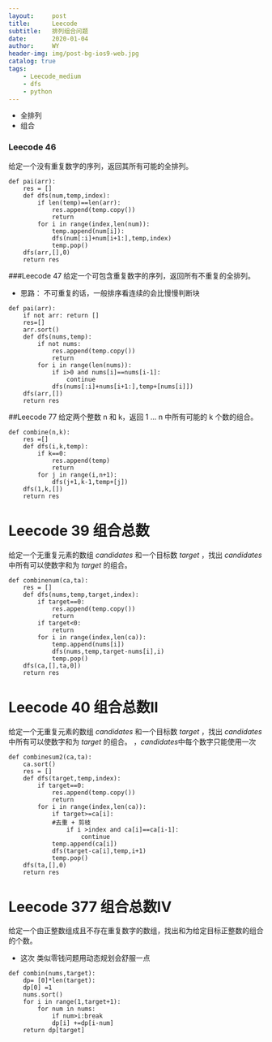 ```yaml
---
layout:     post
title:      Leecode
subtitle:   排列组合问题
date:       2020-01-04
author:     WY
header-img: img/post-bg-ios9-web.jpg
catalog: true
tags:
    - Leecode_medium
    - dfs
    - python
---
```


- 全排列
- 组合


### Leecode 46
给定一个没有重复数字的序列，返回其所有可能的全排列。


```
def pai(arr):
    res = []
    def dfs(num,temp,index):
        if len(temp)==len(arr):
            res.append(temp.copy())
            return 
        for i in range(index,len(num)):
            temp.append(num[i]):
            dfs(num[:i]+num[i+1:],temp,index)
            temp.pop()
    dfs(arr,[],0)
    return res
```

###Leecode 47
给定一个可包含重复数字的序列，返回所有不重复的全排列。
- 思路： 不可重复的话，一般排序看连续的会比慢慢判断块

```
def pai(arr):
    if not arr: return []
    res=[]
    arr.sort()
    def dfs(nums,temp):
        if not nums:
            res.append(temp.copy())
            return
        for i in range(len(nums)):
            if i>0 and nums[i]==nums[i-1]:
                continue
            dfs(nums[:i]+nums[i+1:],temp+[nums[i]])
    dfs(arr,[])
    return res
```

##Leecode 77
给定两个整数 n 和 k，返回 1 ... n 中所有可能的 k 个数的组合。

```
def combine(n,k):
    res =[]
    def dfs(i,k,temp):
        if k==0: 
            res.append(temp)
            return
        for j in range(i,n+1):
            dfs(j+1,k-1,temp+[j])
    dfs(1,k,[])
    return res
```

# Leecode 39  组合总数
给定一个无重复元素的数组 *candidates* 和一个目标数 *target* ，找出 *candidates* 中所有可以使数字和为 *target* 的组合。

```
def combinenum(ca,ta):
    res = []
    def dfs(nums,temp,target,index):
        if target==0:
            res.append(temp.copy())
            return
        if target<0:
            return
        for i in range(index,len(ca)):
            temp.append(nums[i])
            dfs(nums,temp,target-nums[i],i)
            temp.pop()
    dfs(ca,[],ta,0])
    return res
```

# Leecode 40  组合总数II
给定一个无重复元素的数组 *candidates* 和一个目标数 *target* ，找出 *candidates* 中所有可以使数字和为 *target* 的组合。
，*candidates*中每个数字只能使用一次


```
def combinesum2(ca,ta):
    ca.sort()
    res = []
    def dfs(target,temp,index):
        if target==0:
            res.append(temp.copy())
            return
        for i in range(index,len(ca)):
            if target>=ca[i]:
            #去重 + 剪枝
                if i >index and ca[i]==ca[i-1]:
                    continue
            temp.append(ca[i])
            dfs(target-ca[i],temp,i+1)
            temp.pop()
    dfs(ta,[],0)
    return res
```

# Leecode 377 组合总数IV

给定一个由正整数组成且不存在重复数字的数组，找出和为给定目标正整数的组合的个数。
- 这次 类似零钱问题用动态规划会舒服一点

```
def combin(nums,target):
    dp= [0]*len(target):
    dp[0] =1
    nums.sort()
    for i in range(1,target+1):
        for num in nums:
            if num>i:break
            dp[i] +=dp[i-num]
    return dp[target]
```